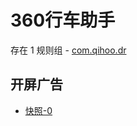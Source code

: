# 360行车助手

存在 1 规则组 - [com.qihoo.dr](/src/apps/com.qihoo.dr.ts)

## 开屏广告

- [快照-0](https://gkd-kit.songe.li/import/12740163)
